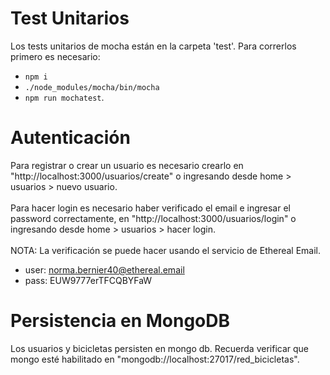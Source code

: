 # Test Unitarios
Los tests unitarios de mocha están en la carpeta 'test'. Para correrlos primero es necesario:
- ```npm i```
- ```./node_modules/mocha/bin/mocha```
- ```npm run mochatest```.

# Autenticación
Para registrar o crear un usuario es necesario crearlo en "http://localhost:3000/usuarios/create" o ingresando desde home > usuarios > nuevo usuario.<br><br>
Para hacer login es necesario haber verificado el email e ingresar el password correctamente, en "http://localhost:3000/usuarios/login" o 
ingresando desde home > usuarios > hacer login.<br><br>
NOTA: La verificación se puede hacer usando el servicio de Ethereal Email.
- user: norma.bernier40@ethereal.email
- pass: EUW9777erTFCQBYFaW

# Persistencia en MongoDB
Los usuarios y bicicletas persisten en mongo db. Recuerda verificar que mongo esté habilitado en "mongodb://localhost:27017/red_bicicletas".
